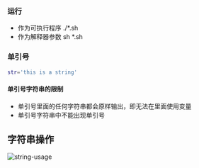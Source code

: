 ### 运行

- 作为可执行程序 ./*.sh
- 作为解释器参数 sh *.sh

### 单引号

```sh
str='this is a string'
```

#### 单引号字符串的限制

- 单引号里面的任何字符串都会原样输出，即无法在里面使用变量
- 单引号字符串中不能出现单引号

## 字符串操作

![string-usage](/home/sasuke/LearnShell/img/string-usage.png)